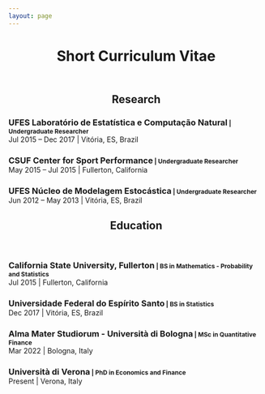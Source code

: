 ```yaml
---
layout: page
---
```



<header><h1>Short Curriculum Vitae</h1></header>

<header style="margin-bottom:0.05;"><h2 style="margin-bottom:0.2;">Research</h2></header>

<div>
<p style="margin-bottom:0;"><h3 style="margin-bottom:0;">UFES Laboratório de Estatística e Computação Natural<small style="font-size:12px;"> | Undergraduate Researcher </small></h3>
   Jul 2015 – Dec 2017 | Vitória, ES, Brazil
</p>

<p style="margin-bottom:0;"><h3 style="margin-bottom:0;">CSUF Center for Sport Performance<small style="font-size:12px;"> | Undergraduate Researcher </small></h3>
   May 2015 – Jul 2015 | Fullerton, California
</p>

<p style="margin-bottom:0;"><h3 style="margin-bottom:0;">UFES Núcleo de Modelagem Estocástica<small style="font-size:12px;"> | Undergraduate Researcher </small></h3>
    Jun 2012 – May 2013 | Vitória, ES, Brazil
</p>
</div>


<header><h2>Education</h2></header>

<p style="margin-bottom:0;"><h3 style="margin-bottom:0;">California State University, Fullerton<small style="font-size:12px;"> | BS in Mathematics - Probability and Statistics </small></h3>
    Jul 2015 | Fullerton, California
</p>

<p style="margin-bottom:0;"><h3 style="margin-bottom:0;">Universidade Federal do Espírito Santo<small style="font-size:12px;"> | BS in Statistics </small></h3>
    Dec 2017 | Vitória, ES, Brazil
</p>

<p style="margin-bottom:0;"><h3 style="margin-bottom:0;">Alma Mater Studiorum - Università di Bologna<small style="font-size:12px;"> | MSc in Quantitative Finance </small></h3>
    Mar 2022 | Bologna, Italy
</p>

<p style="margin-bottom:0;"><h3 style="margin-bottom:0;">Università di Verona<small style="font-size:12px;"> | PhD in Economics and Finance </small></h3>
    Present | Verona, Italy
</p>
